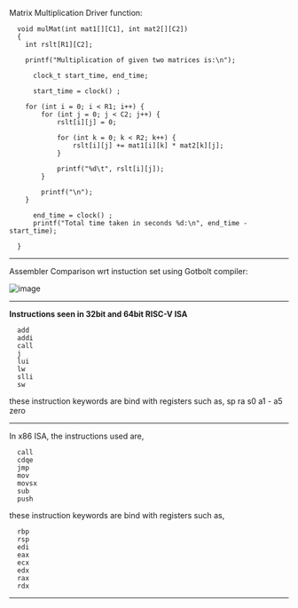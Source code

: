 Matrix Multiplication Driver function:
      
      void mulMat(int mat1[][C1], int mat2[][C2])
      {
      	int rslt[R1][C2];
      
      	printf("Multiplication of given two matrices is:\n");
      
          clock_t start_time, end_time;
      
          start_time = clock() ; 
      
      	for (int i = 0; i < R1; i++) {
      		for (int j = 0; j < C2; j++) {
      			rslt[i][j] = 0;
      
      			for (int k = 0; k < R2; k++) {
      				rslt[i][j] += mat1[i][k] * mat2[k][j];
      			}
      
      			printf("%d\t", rslt[i][j]);
      		}
      
      		printf("\n");
      	}
      
          end_time = clock() ; 
          printf("Total time taken in seconds %d:\n", end_time - start_time);
      
      }
---------------------------------------------------------------------------------------------------------------------------------------

Assembler Comparison wrt instuction set using Gotbolt compiler:

![image](https://github.com/pavankumarka/RISCV-Hardware_Design_Program_by_VSD/assets/22821014/5d0c2da7-2d83-4980-b4df-00c8ba1c3507)

---------------------------------------------------------------------------------------------------------------------------------------

**Instructions seen in 32bit and 64bit RISC-V ISA**

      add
      addi
      call
      j
      lui
      lw
      slli
      sw

these instruction keywords are bind with registers such as,
      sp
      ra
      s0
      a1 - a5
      zero

------------------------------------------------------------------------------------------------------------------------------------------

In x86 ISA, the instructions used are,

      call
      cdqe
      jmp
      mov
      movsx
      sub
      push

these instruction keywords are bind with registers such as,

      rbp
      rsp
      edi
      eax
      ecx
      edx
      rax
      rdx

------------------------------------------------------------------------------------------------------------------------------------------





